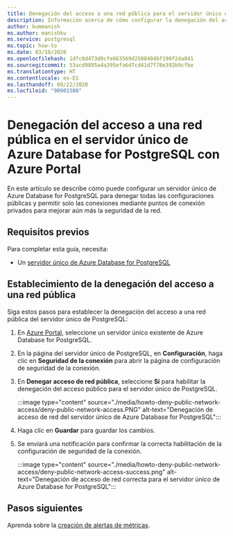 ```yaml
---
title: Denegación del acceso a una red pública para el servidor único de Azure Database for PostgreSQL con Azure Portal
description: Información acerca de cómo configurar la denegación del acceso a una red pública mediante el servidor único de Azure Database for PostgreSQL con Azure Portal
author: kummanish
ms.author: manishku
ms.service: postgresql
ms.topic: how-to
ms.date: 03/10/2020
ms.openlocfilehash: 1dfc8d473d0cfe663569d2508404bf190f2da841
ms.sourcegitcommit: 53acd9895a4a395efa6d7cd41d7f78e392b9cfbe
ms.translationtype: HT
ms.contentlocale: es-ES
ms.lasthandoff: 09/22/2020
ms.locfileid: "90901580"
---
```

# <a name="deny-public-network-access-in-azure-database-for-postgresql-single-server-using-azure-portal"></a>Denegación del acceso a una red pública en el servidor único de Azure Database for PostgreSQL con Azure Portal

En este artículo se describe cómo puede configurar un servidor único de Azure Database for PostgreSQL para denegar todas las configuraciones públicas y permitir solo las conexiones mediante puntos de conexión privados para mejorar aún más la seguridad de la red.

## <a name="prerequisites"></a>Requisitos previos

Para completar esta guía, necesita:

* Un [servidor único de Azure Database for PostgreSQL](quickstart-create-server-database-portal.md)

## <a name="set-deny-public-network-access"></a>Establecimiento de la denegación del acceso a una red pública

Siga estos pasos para establecer la denegación del acceso a una red pública del servidor único de PostgreSQL:

1. En [Azure Portal](https://portal.azure.com/), seleccione un servidor único existente de Azure Database for PostgreSQL.

1. En la página del servidor único de PostgreSQL, en **Configuración**, haga clic en **Seguridad de la conexión** para abrir la página de configuración de seguridad de la conexión.

1. En **Denegar acceso de red pública**, seleccione **Sí** para habilitar la denegación del acceso público para el servidor único de PostgreSQL.

    :::image type="content" source="./media/howto-deny-public-network-access/deny-public-network-access.PNG" alt-text="Denegación de acceso de red del servidor único de Azure Database for PostgreSQL":::

1. Haga clic en **Guardar** para guardar los cambios.

1. Se enviará una notificación para confirmar la correcta habilitación de la configuración de seguridad de la conexión.

    :::image type="content" source="./media/howto-deny-public-network-access/deny-public-network-access-success.png" alt-text="Denegación de acceso de red correcta para el servidor único de Azure Database for PostgreSQL":::

## <a name="next-steps"></a>Pasos siguientes

Aprenda sobre la [creación de alertas de métricas](howto-alert-on-metric.md).
